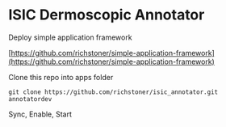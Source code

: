 ISIC Dermoscopic Annotator
==============

Deploy simple application framework

[https://github.com/richstoner/simple-application-framework](https://github.com/richstoner/simple-application-framework)

Clone this repo into apps folder

`git clone https://github.com/richstoner/isic_annotator.git annotatordev`

Sync, Enable, Start



